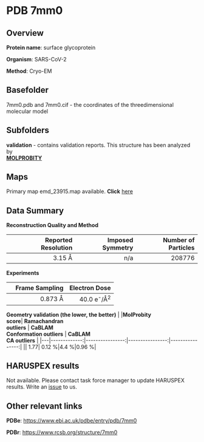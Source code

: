 # PDB 7mm0

## Overview

**Protein name**: surface glycoprotein

**Organism**: SARS-CoV-2

**Method**: Cryo-EM



## Basefolder

7mm0.pdb and 7mm0.cif - the coordinates of the threedimensional molecular model

## Subfolders





**validation** - contains validation reports. This structure has been analyzed by <br>  [**MOLPROBITY**](https://github.com/thorn-lab/coronavirus_structural_task_force/tree/master/pdb/surface_glycoprotein/SARS-CoV-2/7mm0/validation/molprobity)    



## Maps

Primary map emd_23915.map available. **Click** [here](http://ftp.wwpdb.org/pub/emdb/structures/EMD-23915/map/) 

## Data Summary
**Reconstruction Quality and Method**

|   | Reported Resolution | Imposed Symmetry | Number of Particles |
|---|-------------:|----------------:|--------------:|
|   |3.15 Å|n/a|208776|

**Experiments**

|   | Frame Sampling | Electron Dose |
|---|-------------:|----------------:|
|   |0.873 Å|40.0 e<sup>-</sup>/Å<sup>2</sup>|

**Geometry validation (the lower, the better)**
|   |**MolProbity<br>score**| **Ramachandran<br>outliers** | **CaBLAM<br>Conformation outliers** | **CaBLAM<br>CA outliers** |
|---|-------------:|----------------:|----------------:|----------------:|
||  1.77|  0.12 %|4.4 %|0.96 %|

## HARUSPEX results

Not available. Please contact task force manager to update HARUSPEX results. Write an [issue](https://github.com/thorn-lab/coronavirus_structural_task_force/issues) to us.

## Other relevant links 
**PDBe**:  https://www.ebi.ac.uk/pdbe/entry/pdb/7mm0
 
**PDBr**: https://www.rcsb.org/structure/7mm0 
